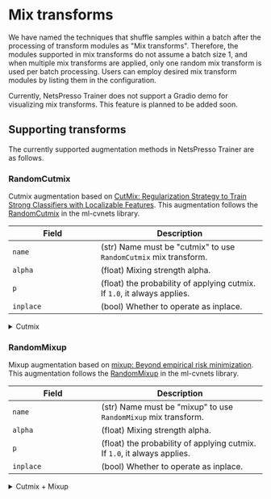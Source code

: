 # Mix transforms

We have named the techniques that shuffle samples within a batch after the processing of transform modules as "Mix transforms". Therefore, the modules supported in mix transforms do not assume a batch size 1, and when multiple mix transforms are applied, only one random mix transform is used per batch processing. Users can employ desired mix transform modules by listing them in the configuration.

Currently, NetsPresso Trainer does not support a Gradio demo for visualizing mix transforms. This feature is planned to be added soon.

## Supporting transforms

The currently supported augmentation methods in NetsPresso Trainer are as follows.

### RandomCutmix

Cutmix augmentation based on [CutMix: Regularization Strategy to Train Strong Classifiers with Localizable Features](https://openaccess.thecvf.com/content_ICCV_2019/papers/Yun_CutMix_Regularization_Strategy_to_Train_Strong_Classifiers_With_Localizable_Features_ICCV_2019_paper.pdf). This augmentation follows the [RandomCutmix](https://github.com/apple/ml-cvnets/blob/77717569ab4a852614dae01f010b32b820cb33bb/data/transforms/image_torch.py) in the ml-cvnets library.

| Field <img width=200/> | Description |
|---|---|
| `name` | (str) Name must be "cutmix" to use `RandomCutmix` mix transform. |
| `alpha` | (float) Mixing strength alpha. |
| `p` | (float) the probability of applying cutmix. If `1.0`, it always applies. |
| `inplace` | (bool) Whether to operate as inplace. |

<details>
  <summary>Cutmix</summary>
  
  ```yaml
  augmentation:
    mix_transforms:
      -
        name: cutmix
        alpha: 1.0
        p: 1.0
        inplace: False
  ```
</details>

### RandomMixup

Mixup augmentation based on [mixup: Beyond empirical risk minimization](https://arxiv.org/pdf/1710.09412.pdf%C2%A0). This augmentation follows the [RandomMixup](https://github.com/apple/ml-cvnets/blob/77717569ab4a852614dae01f010b32b820cb33bb/data/transforms/image_torch.py) in the ml-cvnets library.


| Field <img width=200/> | Description |
|---|---|
| `name` | (str) Name must be "mixup" to use `RandomMixup` mix transform. |
| `alpha` | (float) Mixing strength alpha. |
| `p` | (float) the probability of applying cutmix. If `1.0`, it always applies. |
| `inplace` | (bool) Whether to operate as inplace. |

<details>
  <summary>Cutmix + Mixup</summary>
  
  ```yaml
  augmentation:
    mix_transforms:
      -
        name: mixup
        alpha: 0.25
        p: 1.0
        inplace: False
  ```
</details>
